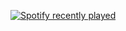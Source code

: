[![Spotify recently played](https://spotify-recently-played-readme.vercel.app/api?user=p1tc1vq7o3zda3lqmcqex7169)](https://open.spotify.com/user/p1tc1vq7o3zda3lqmcqex7169?si=fa4719aac8034ace)
